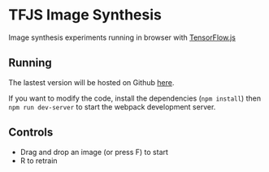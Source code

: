 # TFJS Image Synthesis

Image synthesis experiments running in browser with [TensorFlow.js](https://www.tensorflow.org/js)

## Running
The lastest version will be hosted on Github [here](https://parameterized.github.io/tfjs-image-synthesis).

If you want to modify the code, install the dependencies (`npm install`) then `npm run dev-server` to start the webpack development server.

## Controls
- Drag and drop an image (or press F) to start
- R to retrain
